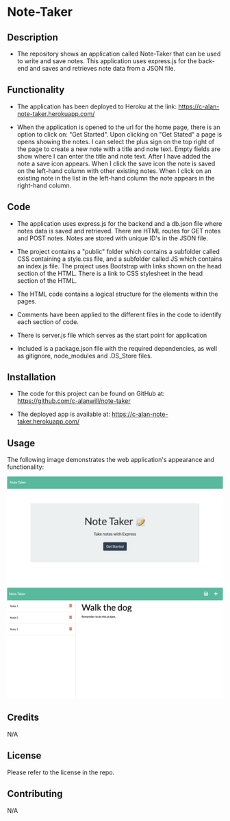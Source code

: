 # Note-Taker

## Description

* The repository shows an application called Note-Taker that can be used to write and save notes. This application uses express.js for the back-end and saves and retrieves note data from a JSON file.

## Functionality

* The application has been deployed to Heroku at the link: https://c-alan-note-taker.herokuapp.com/  

* When the application is opened to the url for the home page, there is an option to click on:  "Get Started".  Upon clicking on "Get Stated" a page is opens showing the notes.  I can select the plus sign on the top right of the page to create a new note with a title and note text.  Empty fields are show where I can enter the title and note text.  After I have added the note a save icon appears.  When I click the save icon the note is saved on the left-hand column with other existing notes.  When I click on an existing note in the list in the left-hand column the note appears in the right-hand column.

## Code

* The application uses express.js for the backend and a db.json file where notes data is saved and retrieved.  There are HTML routes for GET notes and POST notes.  Notes are stored with unique ID's in the JSON file.

* The project contains a "public" folder which contains a subfolder called CSS containing a style.css file, and a subfolder called JS which contains an index.js file.  The project uses Bootstrap with links shown on the head section of the HTML.  There is a link to CSS stylesheet in the head section of the HTML.

* The HTML code contains a logical structure for the elements within the pages.  

* Comments have been applied to the different files in the code to identify each section of code. 

* There is server.js file which serves as the start point for application

* Included is a package.json file with the required dependencies, as well as gitignore, node_modules and .DS_Store files.

## Installation

* The code for this project can be found on GitHub at: https://github.com/c-alanwill/note-taker

* The deployed app is available at: https://c-alan-note-taker.herokuapp.com/

## Usage

The following image demonstrates the web application's appearance and functionality:

![Notes Page 1](./Assets/note-taker-homepage.png)
![Notes Page 2](./Assets/notes-page.png)

## Credits

N/A

## License

Please refer to the license in the repo.

## Contributing

N/A